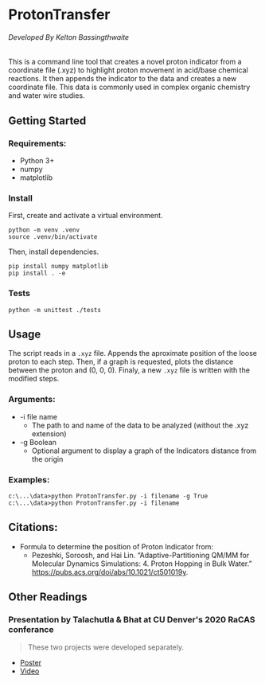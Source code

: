 # ProtonTransfer
######    _Developed By Kelton Bassingthwaite_


This is a command line tool that creates a novel proton indicator from a coordinate file (.xyz) to highlight proton movement in acid/base chemical reactions. It then appends the indicator to the data and creates a new coordinate file. This data is commonly used in complex organic chemistry and water wire studies.


## Getting Started

### Requirements:
* Python 3+
* numpy
* matplotlib

### Install

First, create and activate a virtual environment.

```
python -m venv .venv
source .venv/bin/activate
```

Then, install dependencies.

```
pip install numpy matplotlib
pip install . -e
```

### Tests

```
python -m unittest ./tests
```

## Usage

The script reads in a `.xyz` file.
Appends the aproximate position of the loose proton to each step.
Then, if a graph is requested, plots the distance between the proton and (0, 0, 0).
Finaly, a new `.xyz` file is written with the modified steps.

### Arguments:
* -i file name
  * The path to and name of the data to be analyzed (without the .xyz extension)
* -g Boolean
  * Optional argument to display a graph of the Indicators distance from the origin

### Examples: 

    c:\...\data>python ProtonTransfer.py -i filename -g True
    c:\...\data>python ProtonTransfer.py -i filename
    

## Citations:
 
 * Formula to determine the position of Proton Indicator from:
    * Pezeshki, Soroosh, and Hai Lin. “Adaptive-Partitioning QM/MM for Molecular Dynamics Simulations: 4. Proton Hopping in Bulk Water.” https://pubs.acs.org/doi/abs/10.1021/ct501019y. 
    
 ## Other Readings
 
 ### Presentation by Talachutla & Bhat at CU Denver's 2020 RaCAS conferance
 > These two projects were developed separately.
   
   * [Poster](https://drive.google.com/file/d/1b_Ni4dAWEcMLm0aO7Q4cgcziREL8lSGV/view)
   * [Video](https://www.youtube.com/watch?v=pn2-7Wnq_X8&feature=youtu.be)
